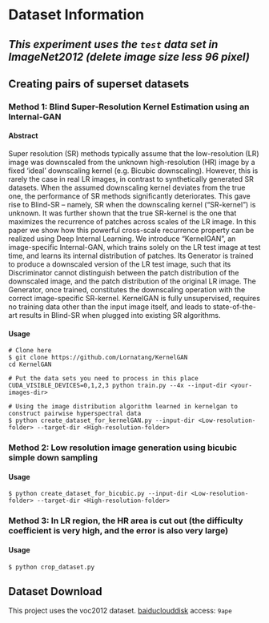 # Dataset Information

## *This experiment uses the `test` data set in ImageNet2012 (delete image size less 96 pixel)*

## Creating pairs of superset datasets

### Method 1: Blind Super-Resolution Kernel Estimation using an Internal-GAN

#### Abstract

Super resolution (SR) methods typically assume that the low-resolution (LR) image was downscaled from the unknown high-resolution (HR) image by a
fixed ‘ideal’ downscaling kernel (e.g. Bicubic downscaling). However, this is rarely the case in real LR images, in contrast to synthetically
generated SR datasets. When the assumed downscaling kernel deviates from the true one, the performance of SR methods significantly deteriorates. This
gave rise to Blind-SR – namely, SR when the downscaling kernel (“SR-kernel”) is unknown. It was further shown that the true SR-kernel is the one that
maximizes the recurrence of patches across scales of the LR image. In this paper we show how this powerful cross-scale recurrence property can be
realized using Deep Internal Learning. We introduce “KernelGAN”, an image-specific Internal-GAN, which trains solely on the LR test image at test
time, and learns its internal distribution of patches. Its Generator is trained to produce a downscaled version of the LR test image, such that its
Discriminator cannot distinguish between the patch distribution of the downscaled image, and the patch distribution of the original LR image. The
Generator, once trained, constitutes the downscaling operation with the correct image-specific SR-kernel. KernelGAN is fully unsupervised, requires no
training data other than the input image itself, and leads to state-of-the-art results in Blind-SR when plugged into existing SR algorithms.

#### Usage

```text
# Clone here
$ git clone https://github.com/Lornatang/KernelGAN
cd KernelGAN

# Put the data sets you need to process in this place
CUDA_VISIBLE_DEVICES=0,1,2,3 python train.py --4x --input-dir <your-images-dir>

# Using the image distribution algorithm learned in kernelgan to construct pairwise hyperspectral data
$ python create_dataset_for_kernelGAN.py --input-dir <Low-resolution-folder> --target-dir <High-resolution-folder> 
```

### Method 2: Low resolution image generation using bicubic simple down sampling

#### Usage

```text
$ python create_dataset_for_bicubic.py --input-dir <Low-resolution-folder> --target-dir <High-resolution-folder> 
```

### Method 3: In LR region, the HR area is cut out (the difficulty coefficient is very high, and the error is also very large)

#### Usage

```text
$ python crop_dataset.py
```

## Dataset Download

This project uses the voc2012 dataset.
[baiduclouddisk](https://pan.baidu.com/s/1CbBm7_xDkQEI17cHQS6Fbg) access: `9ape`
